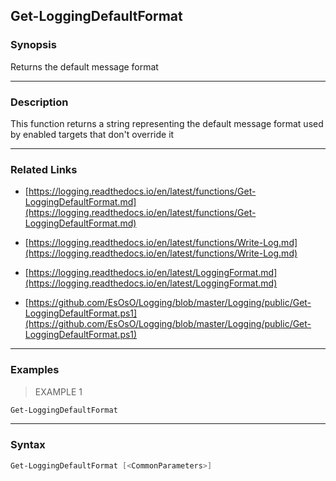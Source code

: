 Get-LoggingDefaultFormat
------------------------

### Synopsis
Returns the default message format

---

### Description

This function returns a string representing the default message format used by enabled targets that don't override it

---

### Related Links
* [https://logging.readthedocs.io/en/latest/functions/Get-LoggingDefaultFormat.md](https://logging.readthedocs.io/en/latest/functions/Get-LoggingDefaultFormat.md)

* [https://logging.readthedocs.io/en/latest/functions/Write-Log.md](https://logging.readthedocs.io/en/latest/functions/Write-Log.md)

* [https://logging.readthedocs.io/en/latest/LoggingFormat.md](https://logging.readthedocs.io/en/latest/LoggingFormat.md)

* [https://github.com/EsOsO/Logging/blob/master/Logging/public/Get-LoggingDefaultFormat.ps1](https://github.com/EsOsO/Logging/blob/master/Logging/public/Get-LoggingDefaultFormat.ps1)

---

### Examples
> EXAMPLE 1

```PowerShell
Get-LoggingDefaultFormat
```

---

### Syntax
```PowerShell
Get-LoggingDefaultFormat [<CommonParameters>]
```
